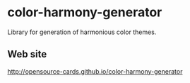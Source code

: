 # color-harmony-generator
Library for generation of harmonious color themes.

## Web site
http://opensource-cards.github.io/color-harmony-generator
